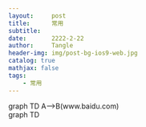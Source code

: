 ```yaml
---
layout:     post
title:      常用
subtitle:   
date:       2222-2-22
author:     Tangle
header-img: img/post-bg-ios9-web.jpg
catalog: true
mathjax: false
tags:
    - 常用
---
```


<div class="mermaid">
    graph TD
        A-->B(www.baidu.com)
</div>
graph TD
